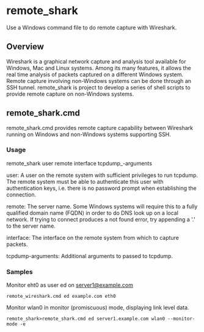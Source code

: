 # remote_shark

Use a Windows command file to do remote capture with Wireshark.

## Overview

Wireshark is a graphical network capture and analysis tool available for Windows, Mac and Linux systems. Among its many features, it allows the real time analysis of packets captured on a different Windows system. Remote capture involving non-Windows systems  can be done through an SSH tunnel. remote_shark is project to develop a series of shell scripts to provide remote capture on non-Windows systems.

## remote_shark.cmd

remote_shark.cmd provides remote capture capability between Wireshark running on Windows and non-Windows systems supporting SSH.

### Usage

remote_shark user remote interface tcpdump_-arguments

   user: A user on the remote system with sufficient privileges to run tcpdump. The remote system must be able to authenticate this user with authentication keys, i.e. there is no password prompt when establishing the connection.

   remote: The server name. Some Windows systems will require this to a fully qualified domain name (FQDN) in order to do DNS look up on a local network. If trying to connect produces a not found error, try appending a '.' to the server name.

   interface: The interface on the remote system from which to capture packets.



   tcpdump-arguments: Additional arguments to passed to tcpdump.

### Samples

Monitor eht0 as user ed on server1@example.com

`remote_wireshark.cmd ed example.com eth0`

Monitor wlan0 in monitor (promiscuous) mode, displaying link level data.

`remote_shark>remote_shark.cmd ed server1.example.com wlan0 --monitor-mode -e`



